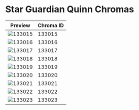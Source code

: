 # Star Guardian Quinn Chromas

| Preview | Chroma ID |
|---------|-----------|
| ![133015](https://raw.communitydragon.org/latest/plugins/rcp-be-lol-game-data/global/default/v1/champion-chroma-images/133/133015.png) | 133015 |
| ![133016](https://raw.communitydragon.org/latest/plugins/rcp-be-lol-game-data/global/default/v1/champion-chroma-images/133/133016.png) | 133016 |
| ![133017](https://raw.communitydragon.org/latest/plugins/rcp-be-lol-game-data/global/default/v1/champion-chroma-images/133/133017.png) | 133017 |
| ![133018](https://raw.communitydragon.org/latest/plugins/rcp-be-lol-game-data/global/default/v1/champion-chroma-images/133/133018.png) | 133018 |
| ![133019](https://raw.communitydragon.org/latest/plugins/rcp-be-lol-game-data/global/default/v1/champion-chroma-images/133/133019.png) | 133019 |
| ![133020](https://raw.communitydragon.org/latest/plugins/rcp-be-lol-game-data/global/default/v1/champion-chroma-images/133/133020.png) | 133020 |
| ![133021](https://raw.communitydragon.org/latest/plugins/rcp-be-lol-game-data/global/default/v1/champion-chroma-images/133/133021.png) | 133021 |
| ![133022](https://raw.communitydragon.org/latest/plugins/rcp-be-lol-game-data/global/default/v1/champion-chroma-images/133/133022.png) | 133022 |
| ![133023](https://raw.communitydragon.org/latest/plugins/rcp-be-lol-game-data/global/default/v1/champion-chroma-images/133/133023.png) | 133023 |